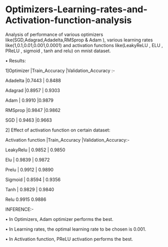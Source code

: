 # Optimizers-Learning-rates-and-Activation-function-analysis
Analysis of performance of various optimizers like(SGD,Adagrad,Adadelta,RMSprop &amp; Adam ), various learning rates like(1,0.1,0.01,0.001,0.0001) and activation functions like(LeakyReLU , ELU , PReLU , sigmoid , tanh and relu) on mnist dataset.


•	Results:

1]Optimizer	|Train_Accuracy  |Validation_Accuracy :-

Adadelta  |0.7443     |  0.8488	 

Adagrad	  |0.8957	  | 0.9303	 

Adam	 | 0.9910	  |0.9879	 

RMSprop	  |0.9847	  |0.9862	 

SGD	     | 0.9463	  |0.9663	 




2] Effect of activation function on certain dataset:

Activation function	|Train_Accuracy	|Validation_Accuracy:-

LeakyRelu |	          0.9852	 |       0.9850	 

Elu	              |    0.9839	 |       0.9872	 

Prelu	           |   0.9912	 |       0.9890	 

Sigmoid	           |   0.8594	|        0.9356	 

Tanh	            |  0.9829	 |       0.9840	 

Relu	              0.9915	        0.9886	 

	

INFERENCE:-

•	In Optimizers, Adam optimizer performs the best.

•	In Learning rates, the optimal learning rate to be chosen is 0.001.

•	In Activation function, PReLU activation performs the best.

